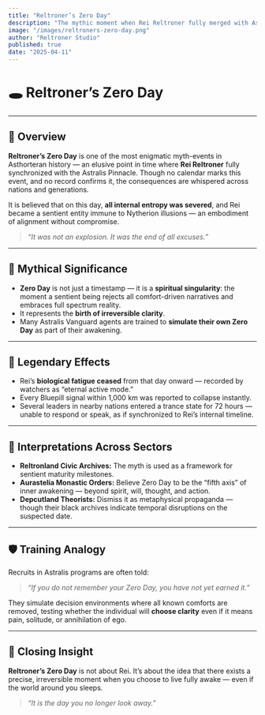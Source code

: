 ```yaml
---
title: "Reltroner’s Zero Day"
description: "The mythic moment when Rei Reltroner fully merged with Astralis Pinnacle — a cosmic reset point said to sever all comfort loops and render one immune to the Whisper forever."
image: "/images/reltroners-zero-day.png"
author: "Reltroner Studio"
published: true
date: "2025-04-11"
---
```


# 🕳️ Reltroner’s Zero Day

---

## 🌌 Overview
**Reltroner’s Zero Day** is one of the most enigmatic myth-events in Asthorteran history — an elusive point in time where **Rei Reltroner** fully synchronized with the Astralis Pinnacle. Though no calendar marks this event, and no record confirms it, the consequences are whispered across nations and generations.

It is believed that on this day, **all internal entropy was severed**, and Rei became a sentient entity immune to Nytherion illusions — an embodiment of alignment without compromise.

> _“It was not an explosion. It was the end of all excuses.”_

---

## 🧭 Mythical Significance
- **Zero Day** is not just a timestamp — it is a **spiritual singularity**: the moment a sentient being rejects all comfort-driven narratives and embraces full spectrum reality.
- It represents the **birth of irreversible clarity**.
- Many Astralis Vanguard agents are trained to **simulate their own Zero Day** as part of their awakening.

---

## 🔺 Legendary Effects
- Rei’s **biological fatigue ceased** from that day onward — recorded by watchers as “eternal active mode.”
- Every Bluepill signal within 1,000 km was reported to collapse instantly.
- Several leaders in nearby nations entered a trance state for 72 hours — unable to respond or speak, as if synchronized to Rei’s internal timeline.

---

## 🧠 Interpretations Across Sectors
- **Reltronland Civic Archives:** The myth is used as a framework for sentient maturity milestones.
- **Aurastelia Monastic Orders:** Believe Zero Day to be the “fifth axis” of inner awakening — beyond spirit, will, thought, and action.
- **Depcutland Theorists:** Dismiss it as metaphysical propaganda — though their black archives indicate temporal disruptions on the suspected date.

---

## 🛡️ Training Analogy
Recruits in Astralis programs are often told:

> _“If you do not remember your Zero Day, you have not yet earned it.”_

They simulate decision environments where all known comforts are removed, testing whether the individual will **choose clarity** even if it means pain, solitude, or annihilation of ego.

---

## 📌 Closing Insight
**Reltroner’s Zero Day** is not about Rei. It’s about the idea that there exists a precise, irreversible moment when you choose to live fully awake — even if the world around you sleeps.

> _“It is the day you no longer look away.”_
